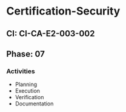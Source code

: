 # Certification-Security

## CI: CI-CA-E2-003-002
## Phase: 07

### Activities
- Planning
- Execution
- Verification
- Documentation
